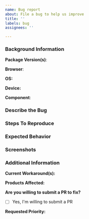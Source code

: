 ```yaml
---
name: Bug report
about: File a bug to help us improve
title: ''
labels: bug
assignees: ''

---
```


### Background Information

**Package Version(s)**: 
<!-- e.g. ui-buttons v7.0.1 -->

**Browser**: 
<!-- e.g. Chrome (All Versions) -->

**OS:**
<!-- e.g. iOS 13 -->

**Device:**
<!-- e.g. iPhone X -->

**Component**: 
<!-- e.g. Button -->


### Describe the Bug
<!-- A clear and concise description of what the bug is. -->


### Steps To Reproduce
<!--
    Steps to reproduce the behavior, e.g.:
    1. Go to '...'
    2. Click on '....'
    3. Scroll down to '....'
    4. See error
-->


### Expected Behavior
<!-- A clear and concise description of what you expected to happen. -->


### Screenshots
<!-- If applicable, add screenshots to help explain your problem. -->


### Additional Information

**Current Workaround(s):**
<!-- Are there any workarounds possible? -->


**Products Affected:**
<!-- If applicable, let us know which products or sites are affected by the issue -->


**Are you willing to submit a PR to fix?**
- [ ] Yes, I'm willing to submit a PR

**Requested Priority:**
<!-- e.g. Blocking, High, Normal, Low -->

